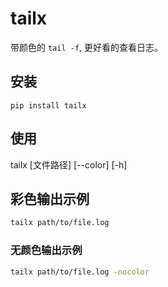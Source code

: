 # tailx

带颜色的 `tail -f`, 更好看的查看日志。

## 安装

```
pip install tailx
```

## 使用

tailx [文件路径] [--color] [-h]

## 彩色输出示例

```bash
tailx path/to/file.log
```

### 无颜色输出示例

```bash
tailx path/to/file.log -nocolor
```
